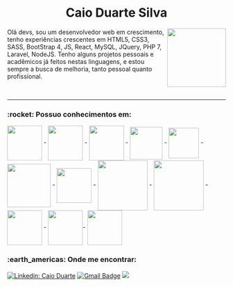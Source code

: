 <h1 align="center">Caio Duarte Silva</h1>

<a href="https://github.com/OffCadu">
<img height="135px" align='right' src="https://github-readme-stats.vercel.app/api?username=OffCadu&show_icons=true&theme=discord_old_blurple&include_all_commits=true&count_private=true&hide=prs,contribs"/>
</a>


Olá devs, sou um desenvolvedor web em crescimento, tenho experiências crescentes em HTML5, CSS3, SASS, BootStrap 4, JS, React, MySQL, JQuery, PHP 7, Laravel, NodeJS. Tenho alguns projetos pessoais e acadêmicos já feitos nestas linguagens, e estou sempre a busca de melhoria, tanto pessoal quanto profissional.

<br>

<hr>

<h3> :rocket:&nbsp;Possuo conhecimentos em: </h3>

<div style="display: inline_block">
  <img align="center" height="80px" src="https://cdn.jsdelivr.net/gh/devicons/devicon/icons/html5/html5-plain-wordmark.svg"/> - 
  <img align="center" height="80px" src="https://cdn.jsdelivr.net/gh/devicons/devicon/icons/css3/css3-plain-wordmark.svg"/> - 
  <img align="center" height="80px" src="https://cdn.jsdelivr.net/gh/devicons/devicon/icons/sass/sass-original.svg" /> -
  <img align="center" height="75px" src="https://cdn.jsdelivr.net/gh/devicons/devicon/icons/bootstrap/bootstrap-original-wordmark.svg"/> - 
  <img align="center" height="70px" src="https://cdn.jsdelivr.net/gh/devicons/devicon/icons/javascript/javascript-original.svg"/> - 
  <img align="center" height="100px" src="https://cdn.jsdelivr.net/gh/devicons/devicon/icons/jquery/jquery-plain-wordmark.svg" /> -
  <img align="center" height="80px" src="https://cdn.jsdelivr.net/gh/devicons/devicon/icons/git/git-original.svg"/> - 
  <img align="center" height="115px" src="https://cdn.jsdelivr.net/gh/devicons/devicon/icons/php/php-original.svg"/> - 
  <img align="center" height="115px" src="https://cdn.jsdelivr.net/gh/devicons/devicon/icons/mysql/mysql-original-wordmark.svg"/> -
  <img align="center" height="80px" src="https://cdn.jsdelivr.net/gh/devicons/devicon/icons/figma/figma-original.svg" /> - 
  <img align="center" height="80px" src="https://cdn.jsdelivr.net/gh/devicons/devicon/icons/react/react-original-wordmark.svg" />-
  <img align="center" height="80px" src="https://cdn.jsdelivr.net/gh/devicons/devicon/icons/laravel/laravel-plain-wordmark.svg" />
  </div>

<h3> :earth_americas:&nbsp;Onde me encontrar: </h3> 

[![Linkedin: Caio Duarte](https://img.shields.io/badge/-Caio_Duarte-blue?style=flat-square&logo=Linkedin&logoColor=white&link=https://www.linkedin.com/in/caio-duarte-8785a01b7)](https://www.linkedin.com/in/caio-duarte-8785a01b7)
[![Gmail Badge](https://img.shields.io/badge/-cduarteflk@hotmail.com-006bed?style=flat-square&logo=Gmail&logoColor=white&link=mailto:cduarteflk@hotmail.com)](mailto:cduarteflk@hotmail.com)
  <a href="https://api.whatsapp.com/send?phone=5561986549624" alt="WhatsApp">
  <img src="https://img.shields.io/badge/-WhatsApp-25d366?style=flat-square&labelColor=25d366&logo=whatsapp&logoColor=white&link=https://api.whatsapp.com/send?phone=5561986549624"/></a>
